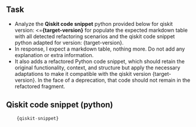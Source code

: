 ## Task
- Analyze the **Qiskit code snippet** python provided below for qiskit version: <=**{target-version}** for populate the expected markdown table with all detected refactoring scenarios and the qiskit code snippet python adapted for version: {target-version}. 
- In response, I expect a markdown table, nothing more. Do not add any explanation or extra information.
- It also adds a refactored Python code snippet, which should retain the original functionality, context, and structure but apply the necessary adaptations to make it compatible with the qiskit version {target-version}. In the face of a deprecation, that code should not remain in the refactored fragment.

## Qiskit code snippet (python)
```python  
    {qiskit-snippet}
```